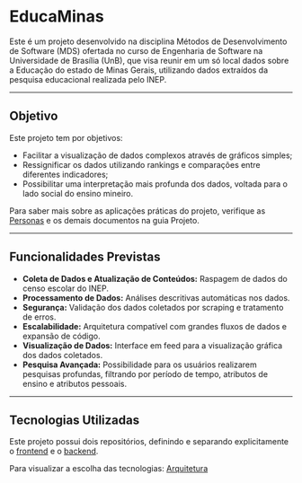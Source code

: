 # EducaMinas

Este é um projeto desenvolvido na disciplina Métodos de Desenvolvimento de Software (MDS)
ofertada no curso de Engenharia de Software na Universidade de Brasília (UnB), que visa reunir
em um só local dados sobre a Educação do estado de Minas Gerais, utilizando dados extraídos da pesquisa educacional realizada pelo INEP.

---

## Objetivo

Este projeto tem por objetivos: 

- Facilitar a visualização de dados complexos através de gráficos simples;
- Ressignificar os dados utilizando rankings e comparações entre diferentes indicadores;
- Possibilitar uma interpretação mais profunda dos dados, voltada para o lado social do ensino mineiro.

Para saber mais sobre as aplicações práticas do projeto, verifique as [Personas](project/personas.md) e os demais documentos na guia Projeto.

---

## Funcionalidades Previstas

- **Coleta de Dados e Atualização de Conteúdos:** Raspagem de dados do censo escolar do INEP.
- **Processamento de Dados:** Análises descritivas automáticas nos dados.
- **Segurança:**  Validação dos dados coletados por scraping e tratamento de erros.
- **Escalabilidade:** Arquitetura compatível com grandes fluxos de dados e expansão de código.
- **Visualização de Dados:** Interface em feed para a visualização gráfica dos dados coletados.
- **Pesquisa Avançada:** Possibilidade para os usuários realizarem pesquisas profundas, filtrando por período de tempo, atributos de ensino e atributos pessoais.

---

## Tecnologias Utilizadas

Este projeto possui dois repositórios, definindo e separando explicitamente o [frontend](https://github.com/unb-mds/2024-1-EducaMinas-frontend) e o [backend](https://github.com/unb-mds/2024-1-EducaMinas-backend).

Para visualizar a escolha das tecnologias: [Arquitetura](project/arquitetura.md)